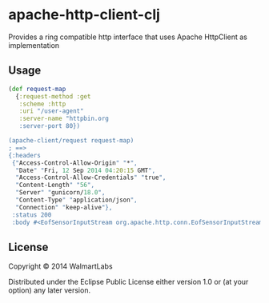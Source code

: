 # apache-http-client-clj

Provides a ring compatible http interface that uses Apache HttpClient
as implementation

## Usage

```clojure
(def request-map
  {:request-method :get
   :scheme :http
   :uri "/user-agent"
   :server-name "httpbin.org
   :server-port 80})

(apache-client/request request-map)
; ==>
{:headers
 {"Access-Control-Allow-Origin" "*",
  "Date" "Fri, 12 Sep 2014 04:20:15 GMT",
  "Access-Control-Allow-Credentials" "true",
  "Content-Length" "56",
  "Server" "gunicorn/18.0",
  "Content-Type" "application/json",
  "Connection" "keep-alive"},
 :status 200
 :body #<EofSensorInputStream org.apache.http.conn.EofSensorInputStream@3f14b553>}
```

## License

Copyright © 2014 WalmartLabs

Distributed under the Eclipse Public License either version 1.0 or (at
your option) any later version.
